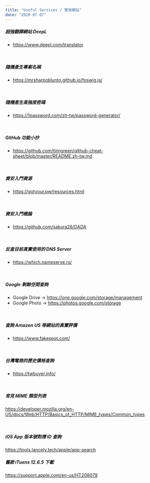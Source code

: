 ```yaml
---
title: "Useful Services / 實用網站"
date: "2020-07-07"
---
```


##### 超強翻譯網站 DeepL
* https://www.deepl.com/translator

</br>

##### 隨機產生專案名稱
* https://mrsharpoblunto.github.io/foswig.js/

</br>

##### 隨機產生高強度密碼
* https://1password.com/zh-tw/password-generator/

</br>

##### GitHub 功能小抄
* https://github.com/tiimgreen/github-cheat-sheet/blob/master/README.zh-tw.md

</br>


##### 資安入門資源
* https://gotyour.pw/resources.html

</br>

##### 資安入門概論 
* https://github.com/sakura26/DADA

</br>

##### 反查目前真實使用的 DNS Server
* https://which.nameserve.rs/

</br>


##### Google 剩餘空間查詢
* Google Drive -> https://one.google.com/storage/management
* Google Photo -> https://photos.google.com/storage

</br>


##### 查詢 Amazon US 等網站的真實評價
* https://www.fakespot.com/

</br>


##### 台灣電商的歷史價格查詢
* https://twbuyer.info/

</br>


##### 常見 MIME 類型列表
https://developer.mozilla.org/en-US/docs/Web/HTTP/Basics_of_HTTP/MIME_types/Common_types


</br>

##### iOS App 版本號對應 ID 查詢
https://tools.lancely.tech/apple/app-search

##### 舊款 iTuens 12.6.5 下載
https://support.apple.com/en-us/HT208079